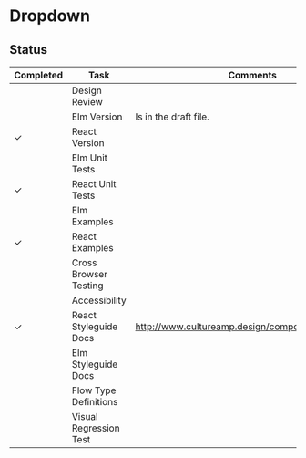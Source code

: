 # Dropdown


## Status

| Completed | Task                   | Comments                                       |
| --------- | ---------------------- | -----------------------------------------------|
|           | Design Review          |                                                |
|           | Elm Version            | Is in the draft file.                           |
|     ✓     | React Version          |                                                |
|           | Elm Unit Tests         |                                                |
|     ✓     | React Unit Tests       |                                                |
|           | Elm Examples           |                                                |
|     ✓     | React Examples         |                                                |
|           | Cross Browser Testing  |                                                |
|           | Accessibility          |                                                |
|     ✓     | React Styleguide Docs  |http://www.cultureamp.design/components/dropdown|
|           | Elm Styleguide Docs    |                                                |
|           | Flow Type Definitions   |                                                |
|           | Visual Regression Test |                                                |
